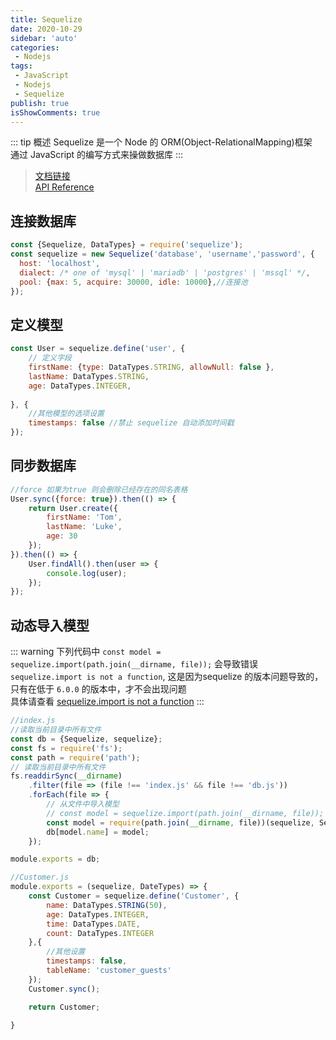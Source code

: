 ```yaml
---
title: Sequelize
date: 2020-10-29
sidebar: 'auto'
categories:
 - Nodejs
tags:
 - JavaScript
 - Nodejs
 - Sequelize
publish: true
isShowComments: true
---
```


::: tip 概述
Sequelize 是一个 Node 的 ORM(Object-RelationalMapping)框架<br>
通过 JavaScript 的编写方式来操做数据库
:::

> [文档链接](https://sequelize.org/master/index.html)<br>
> [API Reference](https://sequelize.org/master/class/lib/sequelize.js~Sequelize.html#instance-constructor-constructor)



## 连接数据库

```js
const {Sequelize, DataTypes} = require('sequelize'); 
const sequelize = new Sequelize('database', 'username','password', {
  host: 'localhost',
  dialect: /* one of 'mysql' | 'mariadb' | 'postgres' | 'mssql' */,
  pool: {max: 5, acquire: 30000, idle: 10000},//连接池 
});
```

## 定义模型

```js
const User = sequelize.define('user', {
    // 定义字段
    firstName: {type: DataTypes.STRING, allowNull: false },
    lastName: DataTypes.STRING,
    age: DataTypes.INTEGER,
    
}, {
    //其他模型的选项设置
    timestamps: false //禁止 sequelize 自动添加时间戳
});

```

## 同步数据库

```js
//force 如果为true 则会删除已经存在的同名表格
User.sync({force: true}).then(() => {
    return User.create({
        firstName: 'Tom',
        lastName: 'Luke',
        age: 30
    });
}).then(() => {
    User.findAll().then(user => {
        console.log(user);
    });
});

```

## 动态导入模型

::: warning 
下列代码中 `const model = sequelize.import(path.join(__dirname, file));` 会导致错误 `sequelize.import is not a function`, 这是因为sequelize 的版本问题导致的，只有在低于 `6.0.0` 的版本中，才不会出现问题<br>
具体请查看 [sequelize.import is not a function](https://stackoverflow.com/questions/62917111/sequelize-import-is-not-a-function)
:::

```js
//index.js
//读取当前目录中所有文件
const db = {Sequelize, sequelize};
const fs = require('fs');
const path = require('path');
// 读取当前目录中所有文件
fs.readdirSync(__dirname)
    .filter(file => (file !== 'index.js' && file !== 'db.js'))
    .forEach(file => {
        // 从文件中导入模型
        // const model = sequelize.import(path.join(__dirname, file));
        const model = require(path.join(__dirname, file))(sequelize, Sequelize.DataTypes);
        db[model.name] = model;
    });

module.exports = db;

//Customer.js
module.exports = (sequelize, DateTypes) => {
    const Customer = sequelize.define('Customer', {
        name: DataTypes.STRING(50),
        age: DataTypes.INTEGER,
        time: DataTypes.DATE,
        count: DataTypes.INTEGER
    },{
        //其他设置
        timestamps: false,
        tableName: 'customer_guests'
    });
    Customer.sync();

    return Customer;
    
}
```